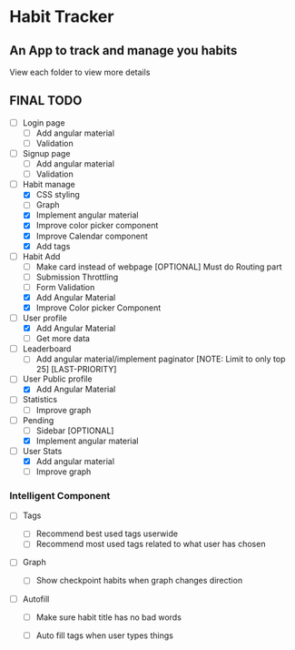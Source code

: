 # Habit Tracker

## An App to track and manage you habits

View each folder to view more details

## FINAL TODO

- [ ] Login page
    - [ ] Add angular material
    - [ ] Validation 

- [ ] Signup page
    - [ ] Add angular material
    - [ ] Validation

- [ ] Habit manage 
    - [x] CSS styling
    - [ ] Graph
    - [x] Implement angular material
    - [x] Improve color picker component
    - [x] Improve Calendar component
    - [x] Add tags

- [ ] Habit Add
    - [ ] Make card instead of webpage [OPTIONAL] Must do Routing part
    - [ ] Submission Throttling
    - [ ] Form Validation
    - [x] Add Angular Material
    - [x] Improve Color picker Component

- [ ] User profile
    - [x] Add Angular Material
    - [ ] Get more data

- [ ] Leaderboard
    - [ ] Add angular material/implement paginator [NOTE: Limit to only top 25] [LAST-PRIORITY]

- [ ] User Public profile
    - [x] Add Angular Material

- [ ] Statistics
    - [ ] Improve graph

- [ ] Pending
    - [ ] Sidebar [OPTIONAL]
    - [x] Implement angular material

- [ ] User Stats 
    - [x] Add angular material
    - [ ] Improve graph

### Intelligent Component

- [ ] Tags

    - [ ] Recommend best used tags userwide
    - [ ] Recommend most used tags related to what user has chosen

- [ ] Graph
    - [ ] Show checkpoint habits when graph changes direction

- [ ] Autofill
    - [ ] Make sure habit title has no bad words
    - [ ] Auto fill tags when user types things

